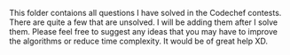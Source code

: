 This folder contaions all questions I have solved in the Codechef contests. There are quite a few that are unsolved. I will be adding them after I solve them. 
Please feel free to suggest any ideas that you may have to improve the algorithms or reduce time complexity. It would be of great help XD.
